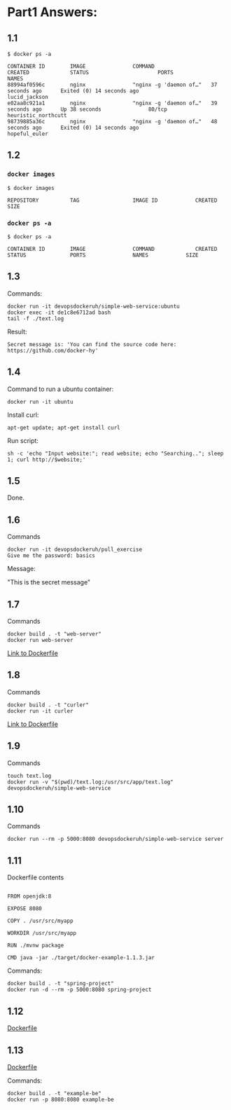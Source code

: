 # Part1 Answers:

## 1.1

```
$ docker ps -a

CONTAINER ID        IMAGE               COMMAND                  CREATED             STATUS                      PORTS               NAMES
88994af0596c        nginx               "nginx -g 'daemon of…"   37 seconds ago      Exited (0) 14 seconds ago                       lucid_jackson
e02aa8c921a1        nginx               "nginx -g 'daemon of…"   39 seconds ago      Up 38 seconds               80/tcp              heuristic_northcutt
98739885a36c        nginx               "nginx -g 'daemon of…"   48 seconds ago      Exited (0) 14 seconds ago                       hopeful_euler
```

## 1.2

### `docker images`

```
$ docker images

REPOSITORY          TAG                 IMAGE ID            CREATED             SIZE
```

### `docker ps -a`

```
$ docker ps -a

CONTAINER ID        IMAGE               COMMAND             CREATED             STATUS              PORTS               NAMES            SIZE
```

## 1.3

Commands:

```
docker run -it devopsdockeruh/simple-web-service:ubuntu
docker exec -it de1c8e6712ad bash
tail -f ./text.log
```

Result:

```
Secret message is: 'You can find the source code here: https://github.com/docker-hy'
```

## 1.4

Command to run a ubuntu container:

```
docker run -it ubuntu
```

Install curl:

```
apt-get update; apt-get install curl
```

Run script:

```
sh -c 'echo "Input website:"; read website; echo "Searching.."; sleep 1; curl http://$website;'
```

## 1.5

Done.

## 1.6

Commands

```
docker run -it devopsdockeruh/pull_exercise
Give me the password: basics
```

Message:

"This is the secret message"

## 1.7

Commands

```
docker build . -t "web-server"
docker run web-server

```

[Link to Dockerfile](1.7/Dockerfile)

## 1.8

Commands

```
docker build . -t "curler"
docker run -it curler

```

[Link to Dockerfile](1.8/Dockerfile)

## 1.9

Commands

```
touch text.log
docker run -v "$(pwd)/text.log:/usr/src/app/text.log" devopsdockeruh/simple-web-service

```

## 1.10

Commands

```
docker run --rm -p 5000:8080 devopsdockeruh/simple-web-service server

```

## 1.11

Dockerfile contents

```

FROM openjdk:8

EXPOSE 8080

COPY . /usr/src/myapp

WORKDIR /usr/src/myapp

RUN ./mvnw package

CMD java -jar ./target/docker-example-1.1.3.jar

```

Commands:

```
docker build . -t "spring-project"
docker run -d --rm -p 5000:8080 spring-project
```

## 1.12

[Dockerfile](1.12/Dockerfile)

## 1.13

[Dockerfile](1.13/Dockerfile)

Commands:

```
docker build . -t "example-be"
docker run -p 8080:8080 example-be
```
